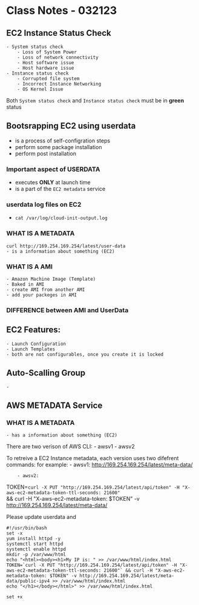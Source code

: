 # Class Notes - 032123

## EC2 Instance Status Check
    - System status check 
        - Loss of System Power
        - Loss of network connectivity
        - Host software issue
        - Host hardware issue
    - Instance status check
        - Corrupted file system
        - Incorrect Instance Networking
        - OS Kernel Issue

Both `System status check` and `Instance status check` must be in **green** status

## Bootsrapping EC2 using userdata
- is a process of self-configration steps
- perform some package installation
- perform post installation 

###  Important aspect of USERDATA
- executes **ONLY** at launch time
- is a part of the `EC2 metadata` service

### userdata log files on EC2
- `cat /var/log/cloud-init-output.log`

### WHAT IS A METADATA
    curl http://169.254.169.254/latest/user-data
    - is a information about something (EC2)
### WHAT IS A AMI
    - Amazon Machine Image (Template)
    - Baked in AMI
    - create AMI from another AMI
    - add your packeges in AMI

### DIFFERENCE between AMI and UserData

## EC2 Features:
    - Launch Configuration 
    - Launch Templates
    - both are not configurables, once you create it is locked

## Auto-Scalling Group
    - 


## AWS METADATA Service

### WHAT IS A METADATA
    - has a information about something (EC2)

There are two verison of AWS CLI:
    - awsv1
    - awsv2

To retreive a EC2 Instance metadata, each version uses two difefrent commands:
    for example:
        - awsv1:    http://169.254.169.254/latest/meta-data/

        - awsv2:     
        
TOKEN=`curl -X PUT "http://169.254.169.254/latest/api/token" -H "X-aws-ec2-metadata-token-ttl-seconds: 21600"` \
&& curl -H "X-aws-ec2-metadata-token: $TOKEN" -v http://169.254.169.254/latest/meta-data/


Please update userdata and 
```
#!/usr/bin/bash 
set -x
yum install httpd -y
systemctl start httpd
systemctl enable httpd
mkdir -p /var/www/html
echo "<html><body><h1>My IP is: " >> /var/www/html/index.html 
TOKEN=`curl -X PUT "http://169.254.169.254/latest/api/token" -H "X-aws-ec2-metadata-token-ttl-seconds: 21600"` && curl -H "X-aws-ec2-metadata-token: $TOKEN" -v http://169.254.169.254/latest/meta-data/public-ipv4 >> /var/www/html/index.html
echo "</h1></body></html>" >> /var/www/html/index.html

set +x
```